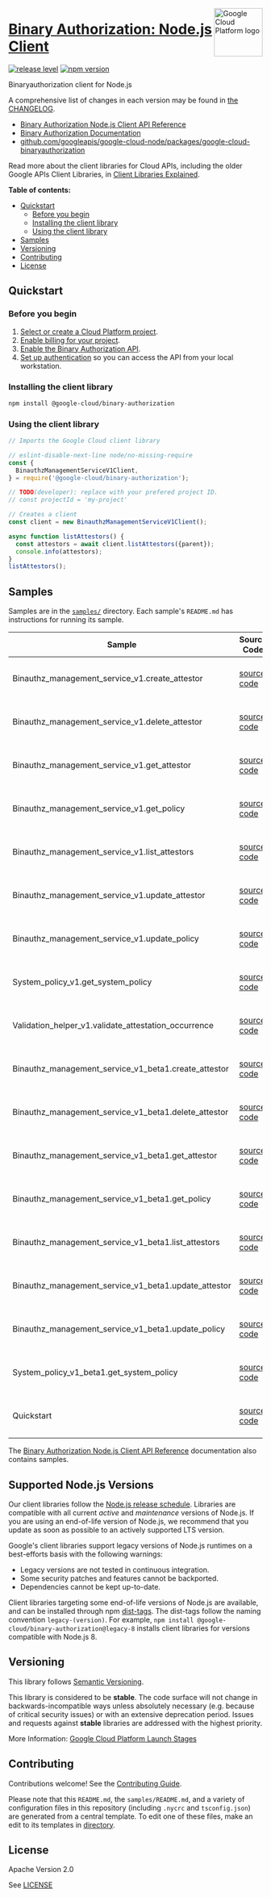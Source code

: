 [//]: # "This README.md file is auto-generated, all changes to this file will be lost."
[//]: # "To regenerate it, use `python -m synthtool`."
<img src="https://avatars2.githubusercontent.com/u/2810941?v=3&s=96" alt="Google Cloud Platform logo" title="Google Cloud Platform" align="right" height="96" width="96"/>

# [Binary Authorization: Node.js Client](https://github.com/googleapis/google-cloud-node/tree/main/packages/google-cloud-binaryauthorization)

[![release level](https://img.shields.io/badge/release%20level-stable-brightgreen.svg?style=flat)](https://cloud.google.com/terms/launch-stages)
[![npm version](https://img.shields.io/npm/v/@google-cloud/binary-authorization.svg)](https://www.npmjs.org/package/@google-cloud/binary-authorization)




Binaryauthorization client for Node.js


A comprehensive list of changes in each version may be found in
[the CHANGELOG](https://github.com/googleapis/google-cloud-node/tree/main/packages/google-cloud-binaryauthorization/CHANGELOG.md).

* [Binary Authorization Node.js Client API Reference][client-docs]
* [Binary Authorization Documentation][product-docs]
* [github.com/googleapis/google-cloud-node/packages/google-cloud-binaryauthorization](https://github.com/googleapis/google-cloud-node/tree/main/packages/google-cloud-binaryauthorization)

Read more about the client libraries for Cloud APIs, including the older
Google APIs Client Libraries, in [Client Libraries Explained][explained].

[explained]: https://cloud.google.com/apis/docs/client-libraries-explained

**Table of contents:**


* [Quickstart](#quickstart)
  * [Before you begin](#before-you-begin)
  * [Installing the client library](#installing-the-client-library)
  * [Using the client library](#using-the-client-library)
* [Samples](#samples)
* [Versioning](#versioning)
* [Contributing](#contributing)
* [License](#license)

## Quickstart

### Before you begin

1.  [Select or create a Cloud Platform project][projects].
1.  [Enable billing for your project][billing].
1.  [Enable the Binary Authorization API][enable_api].
1.  [Set up authentication][auth] so you can access the
    API from your local workstation.

### Installing the client library

```bash
npm install @google-cloud/binary-authorization
```


### Using the client library

```javascript
// Imports the Google Cloud client library

// eslint-disable-next-line node/no-missing-require
const {
  BinauthzManagementServiceV1Client,
} = require('@google-cloud/binary-authorization');

// TODO(developer): replace with your prefered project ID.
// const projectId = 'my-project'

// Creates a client
const client = new BinauthzManagementServiceV1Client();

async function listAttestors() {
  const attestors = await client.listAttestors({parent});
  console.info(attestors);
}
listAttestors();

```



## Samples

Samples are in the [`samples/`](https://github.com/googleapis/google-cloud-node/tree/main/packages/google-cloud-binaryauthorization/samples) directory. Each sample's `README.md` has instructions for running its sample.

| Sample                      | Source Code                       | Try it |
| --------------------------- | --------------------------------- | ------ |
| Binauthz_management_service_v1.create_attestor | [source code](https://github.com/googleapis/google-cloud-node/blob/master/packages/google-cloud-binaryauthorization/samples/generated/v1/binauthz_management_service_v1.create_attestor.js) | [![Open in Cloud Shell][shell_img]](https://console.cloud.google.com/cloudshell/open?git_repo=https://github.com/googleapis/google-cloud-node&page=editor&open_in_editor=packages/google-cloud-binaryauthorization/samples/generated/v1/binauthz_management_service_v1.create_attestor.js,packages/google-cloud-binaryauthorization/samples/README.md) |
| Binauthz_management_service_v1.delete_attestor | [source code](https://github.com/googleapis/google-cloud-node/blob/master/packages/google-cloud-binaryauthorization/samples/generated/v1/binauthz_management_service_v1.delete_attestor.js) | [![Open in Cloud Shell][shell_img]](https://console.cloud.google.com/cloudshell/open?git_repo=https://github.com/googleapis/google-cloud-node&page=editor&open_in_editor=packages/google-cloud-binaryauthorization/samples/generated/v1/binauthz_management_service_v1.delete_attestor.js,packages/google-cloud-binaryauthorization/samples/README.md) |
| Binauthz_management_service_v1.get_attestor | [source code](https://github.com/googleapis/google-cloud-node/blob/master/packages/google-cloud-binaryauthorization/samples/generated/v1/binauthz_management_service_v1.get_attestor.js) | [![Open in Cloud Shell][shell_img]](https://console.cloud.google.com/cloudshell/open?git_repo=https://github.com/googleapis/google-cloud-node&page=editor&open_in_editor=packages/google-cloud-binaryauthorization/samples/generated/v1/binauthz_management_service_v1.get_attestor.js,packages/google-cloud-binaryauthorization/samples/README.md) |
| Binauthz_management_service_v1.get_policy | [source code](https://github.com/googleapis/google-cloud-node/blob/master/packages/google-cloud-binaryauthorization/samples/generated/v1/binauthz_management_service_v1.get_policy.js) | [![Open in Cloud Shell][shell_img]](https://console.cloud.google.com/cloudshell/open?git_repo=https://github.com/googleapis/google-cloud-node&page=editor&open_in_editor=packages/google-cloud-binaryauthorization/samples/generated/v1/binauthz_management_service_v1.get_policy.js,packages/google-cloud-binaryauthorization/samples/README.md) |
| Binauthz_management_service_v1.list_attestors | [source code](https://github.com/googleapis/google-cloud-node/blob/master/packages/google-cloud-binaryauthorization/samples/generated/v1/binauthz_management_service_v1.list_attestors.js) | [![Open in Cloud Shell][shell_img]](https://console.cloud.google.com/cloudshell/open?git_repo=https://github.com/googleapis/google-cloud-node&page=editor&open_in_editor=packages/google-cloud-binaryauthorization/samples/generated/v1/binauthz_management_service_v1.list_attestors.js,packages/google-cloud-binaryauthorization/samples/README.md) |
| Binauthz_management_service_v1.update_attestor | [source code](https://github.com/googleapis/google-cloud-node/blob/master/packages/google-cloud-binaryauthorization/samples/generated/v1/binauthz_management_service_v1.update_attestor.js) | [![Open in Cloud Shell][shell_img]](https://console.cloud.google.com/cloudshell/open?git_repo=https://github.com/googleapis/google-cloud-node&page=editor&open_in_editor=packages/google-cloud-binaryauthorization/samples/generated/v1/binauthz_management_service_v1.update_attestor.js,packages/google-cloud-binaryauthorization/samples/README.md) |
| Binauthz_management_service_v1.update_policy | [source code](https://github.com/googleapis/google-cloud-node/blob/master/packages/google-cloud-binaryauthorization/samples/generated/v1/binauthz_management_service_v1.update_policy.js) | [![Open in Cloud Shell][shell_img]](https://console.cloud.google.com/cloudshell/open?git_repo=https://github.com/googleapis/google-cloud-node&page=editor&open_in_editor=packages/google-cloud-binaryauthorization/samples/generated/v1/binauthz_management_service_v1.update_policy.js,packages/google-cloud-binaryauthorization/samples/README.md) |
| System_policy_v1.get_system_policy | [source code](https://github.com/googleapis/google-cloud-node/blob/master/packages/google-cloud-binaryauthorization/samples/generated/v1/system_policy_v1.get_system_policy.js) | [![Open in Cloud Shell][shell_img]](https://console.cloud.google.com/cloudshell/open?git_repo=https://github.com/googleapis/google-cloud-node&page=editor&open_in_editor=packages/google-cloud-binaryauthorization/samples/generated/v1/system_policy_v1.get_system_policy.js,packages/google-cloud-binaryauthorization/samples/README.md) |
| Validation_helper_v1.validate_attestation_occurrence | [source code](https://github.com/googleapis/google-cloud-node/blob/master/packages/google-cloud-binaryauthorization/samples/generated/v1/validation_helper_v1.validate_attestation_occurrence.js) | [![Open in Cloud Shell][shell_img]](https://console.cloud.google.com/cloudshell/open?git_repo=https://github.com/googleapis/google-cloud-node&page=editor&open_in_editor=packages/google-cloud-binaryauthorization/samples/generated/v1/validation_helper_v1.validate_attestation_occurrence.js,packages/google-cloud-binaryauthorization/samples/README.md) |
| Binauthz_management_service_v1_beta1.create_attestor | [source code](https://github.com/googleapis/google-cloud-node/blob/master/packages/google-cloud-binaryauthorization/samples/generated/v1beta1/binauthz_management_service_v1_beta1.create_attestor.js) | [![Open in Cloud Shell][shell_img]](https://console.cloud.google.com/cloudshell/open?git_repo=https://github.com/googleapis/google-cloud-node&page=editor&open_in_editor=packages/google-cloud-binaryauthorization/samples/generated/v1beta1/binauthz_management_service_v1_beta1.create_attestor.js,packages/google-cloud-binaryauthorization/samples/README.md) |
| Binauthz_management_service_v1_beta1.delete_attestor | [source code](https://github.com/googleapis/google-cloud-node/blob/master/packages/google-cloud-binaryauthorization/samples/generated/v1beta1/binauthz_management_service_v1_beta1.delete_attestor.js) | [![Open in Cloud Shell][shell_img]](https://console.cloud.google.com/cloudshell/open?git_repo=https://github.com/googleapis/google-cloud-node&page=editor&open_in_editor=packages/google-cloud-binaryauthorization/samples/generated/v1beta1/binauthz_management_service_v1_beta1.delete_attestor.js,packages/google-cloud-binaryauthorization/samples/README.md) |
| Binauthz_management_service_v1_beta1.get_attestor | [source code](https://github.com/googleapis/google-cloud-node/blob/master/packages/google-cloud-binaryauthorization/samples/generated/v1beta1/binauthz_management_service_v1_beta1.get_attestor.js) | [![Open in Cloud Shell][shell_img]](https://console.cloud.google.com/cloudshell/open?git_repo=https://github.com/googleapis/google-cloud-node&page=editor&open_in_editor=packages/google-cloud-binaryauthorization/samples/generated/v1beta1/binauthz_management_service_v1_beta1.get_attestor.js,packages/google-cloud-binaryauthorization/samples/README.md) |
| Binauthz_management_service_v1_beta1.get_policy | [source code](https://github.com/googleapis/google-cloud-node/blob/master/packages/google-cloud-binaryauthorization/samples/generated/v1beta1/binauthz_management_service_v1_beta1.get_policy.js) | [![Open in Cloud Shell][shell_img]](https://console.cloud.google.com/cloudshell/open?git_repo=https://github.com/googleapis/google-cloud-node&page=editor&open_in_editor=packages/google-cloud-binaryauthorization/samples/generated/v1beta1/binauthz_management_service_v1_beta1.get_policy.js,packages/google-cloud-binaryauthorization/samples/README.md) |
| Binauthz_management_service_v1_beta1.list_attestors | [source code](https://github.com/googleapis/google-cloud-node/blob/master/packages/google-cloud-binaryauthorization/samples/generated/v1beta1/binauthz_management_service_v1_beta1.list_attestors.js) | [![Open in Cloud Shell][shell_img]](https://console.cloud.google.com/cloudshell/open?git_repo=https://github.com/googleapis/google-cloud-node&page=editor&open_in_editor=packages/google-cloud-binaryauthorization/samples/generated/v1beta1/binauthz_management_service_v1_beta1.list_attestors.js,packages/google-cloud-binaryauthorization/samples/README.md) |
| Binauthz_management_service_v1_beta1.update_attestor | [source code](https://github.com/googleapis/google-cloud-node/blob/master/packages/google-cloud-binaryauthorization/samples/generated/v1beta1/binauthz_management_service_v1_beta1.update_attestor.js) | [![Open in Cloud Shell][shell_img]](https://console.cloud.google.com/cloudshell/open?git_repo=https://github.com/googleapis/google-cloud-node&page=editor&open_in_editor=packages/google-cloud-binaryauthorization/samples/generated/v1beta1/binauthz_management_service_v1_beta1.update_attestor.js,packages/google-cloud-binaryauthorization/samples/README.md) |
| Binauthz_management_service_v1_beta1.update_policy | [source code](https://github.com/googleapis/google-cloud-node/blob/master/packages/google-cloud-binaryauthorization/samples/generated/v1beta1/binauthz_management_service_v1_beta1.update_policy.js) | [![Open in Cloud Shell][shell_img]](https://console.cloud.google.com/cloudshell/open?git_repo=https://github.com/googleapis/google-cloud-node&page=editor&open_in_editor=packages/google-cloud-binaryauthorization/samples/generated/v1beta1/binauthz_management_service_v1_beta1.update_policy.js,packages/google-cloud-binaryauthorization/samples/README.md) |
| System_policy_v1_beta1.get_system_policy | [source code](https://github.com/googleapis/google-cloud-node/blob/master/packages/google-cloud-binaryauthorization/samples/generated/v1beta1/system_policy_v1_beta1.get_system_policy.js) | [![Open in Cloud Shell][shell_img]](https://console.cloud.google.com/cloudshell/open?git_repo=https://github.com/googleapis/google-cloud-node&page=editor&open_in_editor=packages/google-cloud-binaryauthorization/samples/generated/v1beta1/system_policy_v1_beta1.get_system_policy.js,packages/google-cloud-binaryauthorization/samples/README.md) |
| Quickstart | [source code](https://github.com/googleapis/google-cloud-node/blob/master/packages/google-cloud-binaryauthorization/samples/quickstart.js) | [![Open in Cloud Shell][shell_img]](https://console.cloud.google.com/cloudshell/open?git_repo=https://github.com/googleapis/google-cloud-node&page=editor&open_in_editor=packages/google-cloud-binaryauthorization/samples/quickstart.js,packages/google-cloud-binaryauthorization/samples/README.md) |



The [Binary Authorization Node.js Client API Reference][client-docs] documentation
also contains samples.

## Supported Node.js Versions

Our client libraries follow the [Node.js release schedule](https://github.com/nodejs/release#release-schedule).
Libraries are compatible with all current _active_ and _maintenance_ versions of
Node.js.
If you are using an end-of-life version of Node.js, we recommend that you update
as soon as possible to an actively supported LTS version.

Google's client libraries support legacy versions of Node.js runtimes on a
best-efforts basis with the following warnings:

* Legacy versions are not tested in continuous integration.
* Some security patches and features cannot be backported.
* Dependencies cannot be kept up-to-date.

Client libraries targeting some end-of-life versions of Node.js are available, and
can be installed through npm [dist-tags](https://docs.npmjs.com/cli/dist-tag).
The dist-tags follow the naming convention `legacy-(version)`.
For example, `npm install @google-cloud/binary-authorization@legacy-8` installs client libraries
for versions compatible with Node.js 8.

## Versioning

This library follows [Semantic Versioning](http://semver.org/).



This library is considered to be **stable**. The code surface will not change in backwards-incompatible ways
unless absolutely necessary (e.g. because of critical security issues) or with
an extensive deprecation period. Issues and requests against **stable** libraries
are addressed with the highest priority.






More Information: [Google Cloud Platform Launch Stages][launch_stages]

[launch_stages]: https://cloud.google.com/terms/launch-stages

## Contributing

Contributions welcome! See the [Contributing Guide](https://github.com/googleapis/google-cloud-node/blob/master/CONTRIBUTING.md).

Please note that this `README.md`, the `samples/README.md`,
and a variety of configuration files in this repository (including `.nycrc` and `tsconfig.json`)
are generated from a central template. To edit one of these files, make an edit
to its templates in
[directory](https://github.com/googleapis/synthtool).

## License

Apache Version 2.0

See [LICENSE](https://github.com/googleapis/google-cloud-node/blob/master/LICENSE)

[client-docs]: https://cloud.google.com/nodejs/docs/reference/binary-authorization/latest
[product-docs]: https://cloud.google.com/binary-authorization/
[shell_img]: https://gstatic.com/cloudssh/images/open-btn.png
[projects]: https://console.cloud.google.com/project
[billing]: https://support.google.com/cloud/answer/6293499#enable-billing
[enable_api]: https://console.cloud.google.com/flows/enableapi?apiid=binaryauthorization.googleapis.com
[auth]: https://cloud.google.com/docs/authentication/external/set-up-adc-local
